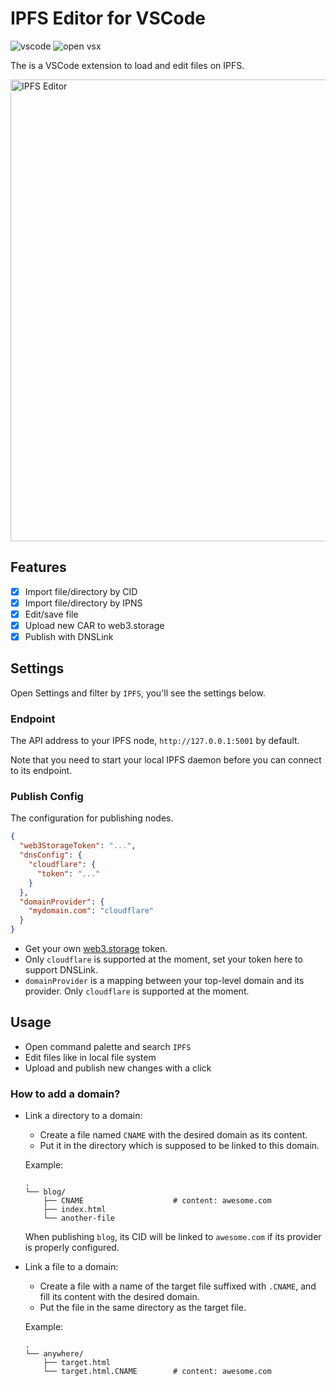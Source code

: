 # IPFS Editor for VSCode

![vscode](https://img.shields.io/visual-studio-marketplace/v/gera2ld.ipfs-editor-vscode)
![open vsx](https://img.shields.io/open-vsx/v/gera2ld/ipfs-editor-vscode)

The is a VSCode extension to load and edit files on IPFS.

<img width="739" alt="IPFS Editor" src="https://user-images.githubusercontent.com/3139113/185931465-cc27701d-c386-4919-b621-c9a722b1f3ca.png">

## Features

- [x] Import file/directory by CID
- [x] Import file/directory by IPNS
- [x] Edit/save file
- [x] Upload new CAR to web3.storage
- [x] Publish with DNSLink

## Settings

Open Settings and filter by `IPFS`, you'll see the settings below.

### Endpoint

The API address to your IPFS node, `http://127.0.0.1:5001` by default.

Note that you need to start your local IPFS daemon before you can connect to its endpoint.

### Publish Config

The configuration for publishing nodes.

```json
{
  "web3StorageToken": "...",
  "dnsConfig": {
    "cloudflare": {
      "token": "..."
    }
  },
  "domainProvider": {
    "mydomain.com": "cloudflare"
  }
}
```

- Get your own [web3.storage](https://web3.storage) token.
- Only `cloudflare` is supported at the moment, set your token here to support DNSLink.
- `domainProvider` is a mapping between your top-level domain and its provider. Only `cloudflare` is supported at the moment.

## Usage

- Open command palette and search `IPFS`
- Edit files like in local file system
- Upload and publish new changes with a click

### How to add a domain?

- Link a directory to a domain:
  - Create a file named `CNAME` with the desired domain as its content.
  - Put it in the directory which is supposed to be linked to this domain.

  Example:

  ```
  .
  └── blog/
      ├── CNAME                    # content: awesome.com
      ├── index.html
      └── another-file
  ```

  When publishing `blog`, its CID will be linked to `awesome.com` if its provider is properly configured.

- Link a file to a domain:
  - Create a file with a name of the target file suffixed with `.CNAME`, and fill its content with the desired domain.
  - Put the file in the same directory as the target file.

  Example:

  ```
  .
  └── anywhere/
      ├── target.html
      └── target.html.CNAME        # content: awesome.com
  ```
